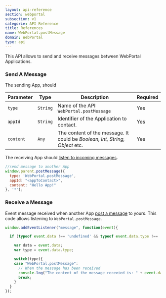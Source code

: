 ```yaml
---
layout: api-reference
section: webportal
subsection: v1
categorie: API Reference
title: References
name: WebPortal.postMessage
domain: WebPortal
type: api
---
```


This API allows to send and receive messages between WebPortal Applications.

### Send A Message

The sending App, should 

Parameter | Type | Description | Required
----|----|----|----
`type` | `String` | Name of the API `WebPortal.postMessage` | Yes
`appId` | `String` | Identifier of the Application to contact. | Yes
`content` | `Any` | The content of the message. It could be *Boolean, Int, String, Object* etc. | Yes

The receiving App should [listen to incoming messages](#receive-a-message).

```javascript
//send message to another App
window.parent.postMessage({
  type: 'WebPortal.postMessage',
  appId: "<appToContact>",
  content: "Hello App!"
}, '*');
```

### Receive a Message

Event message received when another App [post a message](#send-a-message) to yours. This code allows listening to `WebPortal.postMessage`.

```javascript
window.addEventListener("message", function(event){

  if (typeof event.data !== 'undefined' && typeof event.data.type !== 'undefined' ){

    var data = event.data;
    var type = event.data.type;

    switch(type){  
    case "WebPortal.postMessage":
      // When the message has been received
      console.log("The content of the message recevied is: " + event.data.content);
      break;
    }
  }
});
```